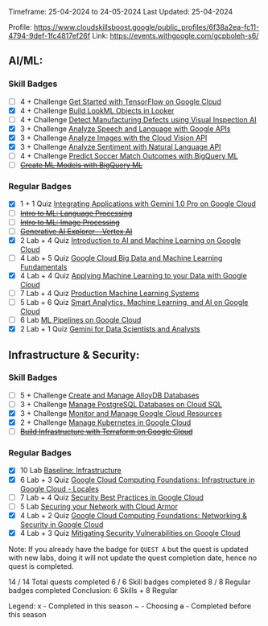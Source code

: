 Timeframe: 25-04-2024 to 24-05-2024
Last Updated: 25-04-2024

Profile: https://www.cloudskillsboost.google/public_profiles/6f38a2ea-fc11-4794-9def-1fc4817ef26f
Link: https://events.withgoogle.com/gcpboleh-s6/

## AI/ML:
### Skill Badges
- [ ] 4 + Challenge [Get Started with TensorFlow on Google Cloud](https://www.cloudskillsboost.google/course_templates/646)
- [x] 4 + Challenge [Build LookML Objects in Looker](https://www.cloudskillsboost.google/course_templates/639)
- [ ] 4 + Challenge [Detect Manufacturing Defects using Visual Inspection AI](https://www.cloudskillsboost.google/course_templates/644)
- [x] 3 + Challenge [Analyze Speech and Language with Google APIs](https://www.cloudskillsboost.google/course_templates/634)
- [x] 3 + Challenge [Analyze Images with the Cloud Vision API](https://www.cloudskillsboost.google/course_templates/633)
- [x] 3 + Challenge [Analyze Sentiment with Natural Language API](https://www.cloudskillsboost.google/course_templates/667)
- [ ] 4 + Challenge [Predict Soccer Match Outcomes with BigQuery ML](https://www.cloudskillsboost.google/course_templates/656)
- [ ] ~~[Create ML Models with BigQuery ML](https://www.cloudskillsboost.google/course_templates/626)~~
 
### Regular Badges
- [x] 1 + 1 Quiz [Integrating Applications with Gemini 1.0 Pro on Google Cloud](https://www.cloudskillsboost.google/paths/19/course_templates/980)
- [ ] ~~[Intro to ML: Language Processing](https://www.cloudskillsboost.google/course_templates/740)~~
- [ ] ~~[Intro to ML: Image Processing](https://www.cloudskillsboost.google/course_templates/739)~~
- [ ] ~~[Generative AI Explorer - Vertex AI](https://www.cloudskillsboost.google/course_templates/723)~~
- [x] 2 Lab + 4 Quiz [Introduction to AI and Machine Learning on Google Cloud](https://www.cloudskillsboost.google/course_templates/593)
- [ ] 4 Lab + 5 Quiz [Google Cloud Big Data and Machine Learning Fundamentals](https://www.cloudskillsboost.google/course_templates/3)
- [x] 4 Lab + 4 Quiz [Applying Machine Learning to your Data with Google Cloud](https://www.cloudskillsboost.google/course_templates/23)
- [ ] 7 Lab + 4 Quiz [Production Machine Learning Systems](https://www.cloudskillsboost.google/course_templates/17)
- [ ] 5 Lab + 6 Quiz [Smart Analytics, Machine Learning, and AI on Google Cloud](https://www.cloudskillsboost.google/course_templates/55)
- [ ] 6 Lab [ML Pipelines on Google Cloud](https://www.cloudskillsboost.google/course_templates/191)
- [x] 2 Lab + 1 Quiz [Gemini for Data Scientists and Analysts](https://www.cloudskillsboost.google/paths/236/course_templates/879)

## Infrastructure & Security:
### Skill Badges
- [ ] 5 + Challenge [Create and Manage AlloyDB Databases](https://www.cloudskillsboost.google/course_templates/642)
- [ ] 3 + Challenge [Manage PostgreSQL Databases on Cloud SQL](https://www.cloudskillsboost.google/course_templates/652)
- [x] 3 + Challenge [Monitor and Manage Google Cloud Resources](https://www.cloudskillsboost.google/course_templates/653)
- [x] 2 + Challenge [Manage Kubernetes in Google Cloud](https://www.cloudskillsboost.google/course_templates/783)
- [ ] ~~[Build Infrastructure with Terraform on Google Cloud](https://www.cloudskillsboost.google/course_templates/636)~~
 
### Regular Badges
- [x] 10 Lab [Baseline: Infrastructure](https://www.cloudskillsboost.google/course_templates/620)
- [x] 6 Lab + 3 Quiz [Google Cloud Computing Foundations: Infrastructure in Google Cloud - Locales](https://www.cloudskillsboost.google/course_templates/182)
- [ ] 7 Lab + 4 Quiz [Security Best Practices in Google Cloud](https://www.cloudskillsboost.google/course_templates/87)
- [ ] 5 Lab [Securing your Network with Cloud Armor](https://www.cloudskillsboost.google/course_templates/785)
- [x] 4 Lab + 2 Quiz [Google Cloud Computing Foundations: Networking & Security in Google Cloud](https://www.cloudskillsboost.google/course_templates/155)
- [x] 4 Lab + 3 Quiz [Mitigating Security Vulnerabilities on Google Cloud](https://www.cloudskillsboost.google/course_templates/88)
  
Note: If you already have the badge for `QUEST A` but the quest is updated with new labs, doing it will not update the quest completion date, hence no quest is completed.

14 / 14 Total quests completed
6 / 6 Skill badges completed
8 / 8 Regular badges completed
Conclusion: 6 Skills + 8 Regular

Legend:
x - Completed in this season
~ - Choosing
~~a~~ - Completed before this season